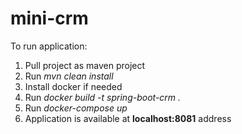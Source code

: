 # mini-crm
To run application:
 1) Pull project as maven project
 2) Run *mvn clean install*
 3) Install docker if needed
 4) Run *docker build -t spring-boot-crm .*
 5) Run *docker-compose up*
 6) Application is available at **localhost:8081** address
